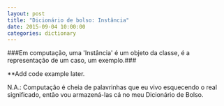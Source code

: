 ```yaml
---
layout: post
title: "Dicionário de bolso: Instância"
date: 2015-09-04 10:00:00
categories: dictionary
---
```


###Em computação, uma 'Instância' é um objeto da classe, é a representação de um caso, um exemplo.###

**Add code example later.

N.A.: Computação é cheia de palavrinhas que eu vivo esquecendo o real significado, então vou armazená-las cá no meu Dicionário de Bolso.

